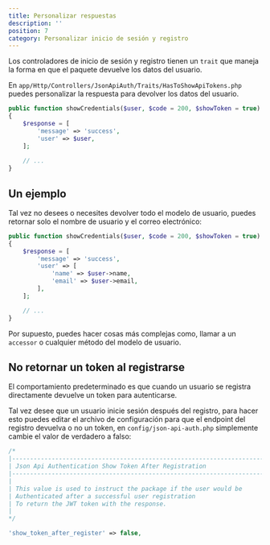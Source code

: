 ```yaml
---
title: Personalizar respuestas
description: ''
position: 7
category: Personalizar inicio de sesión y registro
---
```


Los controladores de inicio de sesión y registro tienen un `trait` que maneja la forma en que el paquete devuelve los datos del usuario.

En `app/Http/Controllers/JsonApiAuth/Traits/HasToShowApiTokens.php` puedes personalizar la respuesta para devolver los datos del usuario.

```php
public function showCredentials($user, $code = 200, $showToken = true)
{
    $response = [
        'message' => 'success',
        'user' => $user,
    ];
    
    // ...
}
```

## Un ejemplo

Tal vez no desees o necesites devolver todo el modelo de usuario, puedes retornar solo el nombre de usuario y el correo electrónico:

```php
public function showCredentials($user, $code = 200, $showToken = true)
{
    $response = [
        'message' => 'success',
        'user' => [
            'name' => $user->name,
            'email' => $user->email,
        ],
    ];

    // ...
}
```

Por supuesto, puedes hacer cosas más complejas como, llamar a un `accessor` o cualquier método del modelo de usuario.


## No retornar un token al registrarse

El comportamiento predeterminado es que cuando un usuario se registra directamente devuelve un token para autenticarse.

Tal vez desee que un usuario inicie sesión después del registro, para hacer esto puedes editar el archivo de configuración para que el endpoint del registro devuelva o no un token, en `config/json-api-auth.php` simplemente cambie el valor de verdadero a falso:

```php
/*
|--------------------------------------------------------------------------
| Json Api Authentication Show Token After Registration
|--------------------------------------------------------------------------
|
| This value is used to instruct the package if the user would be
| Authenticated after a successful user registration
| To return the JWT token with the response.
|
*/

'show_token_after_register' => false,
```